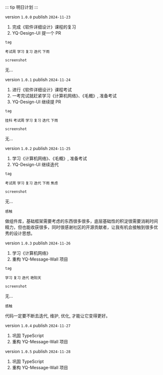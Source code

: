 ::: tip
明日计划
:::

version `1.0.0` publish `2024-11-23`

1. 完成《软件详细设计》课程的复习
2. YQ-Design-UI 提一个 PR

`tag`

`考试周` `学习` `复习` `迭代` `下雨`

`screenshot`

无...

version `1.0.1` publish `2024-11-24`

1. 进行《软件详细设计》课程考试
2. 一考完试就赶紧学习《计算机网络》、《毛概》, 准备考试
3. YQ-Design-UI 继续提 PR

`tag`

`挂科` `考试周` `学习` `复习` `迭代` `下雨`

`screenshot`

无...

version `1.0.2` publish `2024-11-25`

1. 学习《计算机网络》、《毛概》, 准备考试
2. YQ-Design-UI 继续迭代

`tag`

`考试周` `学习` `复习` `迭代` `下雨` `焦虑`

`screenshot`

无...

`感触`

做组件库，基础框架需要考虑的东西很多很多，底层基础性的积淀很需要消耗时间精力，但也能收获很多，同时很感谢社区的开源贡献者，让我有机会接触到很多优秀的设计思想。

version `1.0.3` publish `2024-11-26`

1. 学习《计算机网络》
2. 重构 YQ-Message-Wall 项目

`tag`

`学习` `复习` `迭代` `艳阳天`

`screenshot`

无...

`感触`

代码一定要不断去迭代, 维护, 优化, 才能让它变得更好。

version `1.0.4` publish `2024-11-27`

1. 巩固 TypeScript
2. 重构 YQ-Message-Wall 项目

version `1.0.5` publish `2024-11-28`

1. 巩固 TypeScript
2. 重构 YQ-Message-Wall 项目
